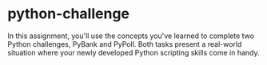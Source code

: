 # python-challenge
 In this assignment, you'll use the concepts you've learned to complete two Python challenges, PyBank and PyPoll. Both tasks present a real-world situation where your newly developed Python scripting skills come in handy.
